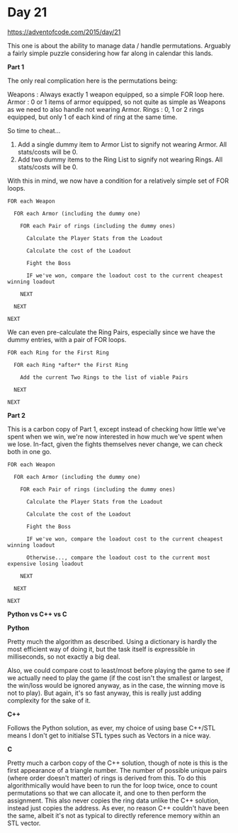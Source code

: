 # Day 21

https://adventofcode.com/2015/day/21

This one is about the ability to manage data / handle permutations.  Arguably a fairly simple puzzle considering how far along in calendar this lands.

**Part 1**

The only real complication here is the permutations being:

Weapons : Always exactly 1 weapon equipped, so a simple FOR loop here.
Armor   : 0 or 1 items of armor equipped, so not quite as simple as Weapons as we need to also handle not wearing Armor.
Rings   : 0, 1 or 2 rings equipped, but only 1 of each kind of ring at the same time.

So time to cheat...

1.  Add a single dummy item to Armor List to signify not wearing Armor.  All stats/costs will be 0.
2.  Add two dummy items to the Ring List to signify not wearing Rings.  All stats/costs will be 0.

With this in mind, we now have a condition for a relatively simple set of FOR loops.

    FOR each Weapon
    
      FOR each Armor (including the dummy one)
      
        FOR each Pair of rings (including the dummy ones)
        
          Calculate the Player Stats from the Loadout

          Calculate the cost of the Loadout

          Fight the Boss

          IF we've won, compare the loadout cost to the current cheapest winning loadout

        NEXT

      NEXT

    NEXT

We can even pre-calculate the Ring Pairs, especially since we have the dummy entries, with a pair of FOR loops.

    FOR each Ring for the First Ring
    
      FOR each Ring *after* the First Ring

        Add the current Two Rings to the list of viable Pairs

      NEXT

    NEXT

**Part 2**

This is a carbon copy of Part 1, except instead of checking how little we've spent when we win, we're now interested in how much we've spent when we lose.  In-fact, given the fights themselves never change, we can check both in one go.


    FOR each Weapon
    
      FOR each Armor (including the dummy one)
      
        FOR each Pair of rings (including the dummy ones)
        
          Calculate the Player Stats from the Loadout

          Calculate the cost of the Loadout

          Fight the Boss

          IF we've won, compare the loadout cost to the current cheapest winning loadout

          Otherwise..., compare the loadout cost to the current most expensive losing loadout

        NEXT

      NEXT

    NEXT

**Python vs C++ vs C**

**Python**

Pretty much the algorithm as described.  Using a dictionary is hardly the most efficient way of doing it, but the task itself is expressible in milliseconds, so not exactly a big deal.

Also, we could compare cost to least/most before playing the game to see if we actually need to play the game (if the cost isn't the smallest or largest, the win/loss would be ignored anyway, as in the case, the winning move is not to play).  But again, it's so fast anyway, this is really just adding complexity for the sake of it.

**C++**

Follows the Python solution, as ever, my choice of using base C++/STL means I don't get to initialse STL types such as Vectors in a nice way.

**C**

Pretty much a carbon copy of the C++ solution, though of note is this is the first appearance of a triangle number.  The number of possible unique pairs (where order doesn't matter) of rings is derived from this.  To do this algorithmically would have been to run the for loop twice, once to count permutations so that we can allocate it, and one to then perform the assignment.  This also never copies the ring data unlike the C++ solution, instead just copies the address.  As ever, no reason C++ couldn't have been the same, albeit it's not as typical to directly reference memory within an STL vector.
